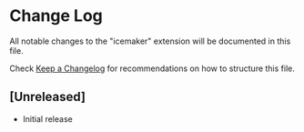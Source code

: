 # Change Log

All notable changes to the "icemaker" extension will be documented in this file.

Check [Keep a Changelog](http://keepachangelog.com/) for recommendations on how to structure this file.

## [Unreleased]

- Initial release